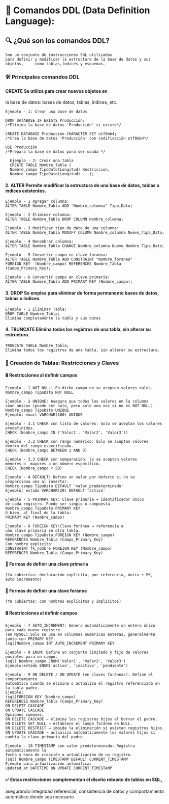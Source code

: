 # 📘 Comandos DDL (Data Definition Language):

## 🔍 ¿Qué son los comandos DDL?
    Son un conjunto de instrucciones SQL utilizadas
    para definir y modificar la estructura de la base de datos y sus objetos,     como tablas,índices y esquemas.

### 🛠️ Principales comandos DDL

#### CREATE Se utiliza para crear nuevos objetos en
la base de datos: bases de datos, tablas, índices, etc.

    Ejemplo - 1: Crear una base de datos
    
    DROP DATABASE IF EXISTS Producción;
    /*Elimina la base de datos 'Producción' si existe*/
      
    CREATE DATABASE Producción CHARACTER SET utf8mb4;
    /*Crea la base de datos 'Producción' con codificación utf8mb4*/
    
    USE Producción
    /*Prepara la base de datos para ser usada */

      Ejemplo - 2: Crear una tabla
      CREATE TABLE Nombre_Tabla (
      Nombre_campo TipoDato(Longitud) Restricción,
      Nombre_campo TipoDato(Longitud) ...);

#### 2. ALTER Permite modificar la estructura de una base de datos, tablas o índices existentes.

    Ejemplo - 1 Agregar columna:
    ALTER TABLE Nombre_Tabla ADD "Nombre_columna" Tipo_Dato;

    Ejemplo - 2 Eliminar columna:
    ALTER TABLE Nombre_Tabla DROP COLUMN Nombre_columna;

    Ejemplo - 3 Modificar tipo de dato de una columna:
    ALTER TABLE Nombre_Tabla MODIFY COLUMN Nombre_columna Nuevo_Tipo_Dato;
    
    Ejemplo - 4 Renombrar columna:
    ALTER TABLE Nombre_Tabla CHANGE Nombre_columna Nuevo_Nombre Tipo_Dato;

    Ejemplo - 5 Convertir campo en clave foránea: 
    ALTER TABLE Nombre_Tabla ADD CONSTRAINT "Nombre_foranea"
    FOREIGN KEY  (Nombre_campo) REFERENCES Nombre_Tabla                        (Campo_Primary_Key);

    Ejemplo - 6 Convertir campo en clave primaria:
    ALTER TABLE Nombre_Tabla ADD PRIMARY KEY (Nombre_campo);


#### 3. DROP Se emplea para eliminar de forma permanente bases de datos, tablas o índices.

    Ejemplo - 1 Eliminar Tabla:
    DROP TABLE Nombre_Tabla;
    Elimina completamente la tabla y sus datos

#### 4. TRUNCATE Elimina todos los registros de una tabla, sin alterar su estructura.

    TRUNCATE TABLE Nombre_Tabla;
    Elimina todos los registros de una tabla, sin alterar su estructura.
    

### 🧱 Creación de Tablas: Restricciones y Claves
#### 🔒 Restricciones al definir campos

    Ejemplo - 1 NOT NULL: En dicho campo no se aceptan valores nulos.
    Nombre_campo TipoDato NOT NULL

    Ejemplo - 2 UNIQUE: Asegura que todos los valores en la columna
    sean únicos (puede ser nulo, pero solo una vez si no es NOT NULL).
    Nombre_campo TipoDato UNIQUE
    Ejemplo: email VARCHAR(100) UNIQUE

    Ejemplo - 3.1 CHECK con lista de valores: Solo se aceptan los valores      predefinidos. 
    CHECK (Nombre_campo IN ('Valor1', 'Valor2', 'Valor3'))

    Ejemplo - 3.2 CHECK con rango numérico: Solo se aceptan valores
    dentro del rango especificado. 
    CHECK (Nombre_campo BETWEEN 1 AND 3)

    Ejemplo - 3.3 CHECK con comparación: lo se aceptan valores
    menores o  mayores a un número específico. 
    CHECK (Nombre_campo < 50)

    Ejemplo - 4 DEFAULT: Define un valor por defecto si no se
    proporciona uno al insertar.
    Nombre_campo TipoDato DEFAULT 'valor_predeterminado'
    Ejemplo: estado VARCHAR(20) DEFAULT 'activo'

    Ejemplo - 5 PRIMARY KEY: Clave primaria → identificador único
    de cada registro. Puede ser simple o compuesta.
    Nombre_campo TipoDato PRIMARY KEY 
    O bien, al final de la tabla:
    PRIMARY KEY (Nombre_campo)

    Ejemplo - 6 FOREIGN KEY:Clave foránea → referencia a
    una clave primaria en otra tabla.
    Nombre_campo TipoDato,FOREIGN KEY (Nombre_campo)
    REFERENCES Nombre_Tabla (Campo_Primary_Key)
    Con nombre explícito:
    CONSTRAINT fk_nombre FOREIGN KEY (Nombre_campo) 
    REFERENCES Nombre_Tabla (Campo_Primary_Key)

#### 🔑 Formas de definir una clave primaria
    (Ya cubiertas: declaración explícita, por referencia, única + PK,         auto incremento)

#### 🔗 Formas de definir una clave foránea
    (Ya cubiertas: con nombres explícitos y implícitos)
#### 🔒 Restricciones al definir campos
    Ejemplo - 7 AUTO_INCREMENT: Genera automáticamente un entero único para cada nuevo registro
    (en MySQL).Solo se usa en columnas numéricas enteras, generalmente junto con PRIMARY KEY.
    (sql)Nombre_campo INT AUTO_INCREMENT PRIMARY KEY
    
    Ejemplo - 8 ENUM: Define un conjunto limitado y fijo de valores posibles para un campo.
    (sql) Nombre_campo ENUM('Valor1', 'Valor2', 'Valor3')
    Ejemplo:estado ENUM('activo', 'inactivo', 'pendiente')
    
    Ejemplo - 9 ON DELETE / ON UPDATE (en claves foráneas): Define el comportamiento
    automático cuando se elimina o actualiza el registro referenciado en la tabla padre.
    Ejemplo:
    (sql)FOREIGN KEY (Nombre_campo) 
    REFERENCES Nombre_Tabla (Campo_Primary_Key) 
    ON DELETE CASCADE 
    ON UPDATE CASCADE
    Opciones comunes:
    ON DELETE CASCADE → elimina los registros hijos al borrar el padre.
    ON DELETE SET NULL → establece el campo foráneo en NULL.
    ON DELETE RESTRICT → impide la eliminación si existen registros hijos.
    ON UPDATE CASCADE → actualiza automáticamente los valores hijos si cambia la clave primaria del padre.
    
    Ejemplo - 10 TIMESTAMP con valor predeterminado: Registra automáticamente la
    fecha y hora de creación o actualización de un registro.
    (sql) Nombre_campo TIMESTAMP DEFAULT CURRENT_TIMESTAMP
    Ejemplo para actualización automática:
    updated_at DATETIME ON UPDATE CURRENT_TIMESTAMP
    
#### ✅ Estas restricciones complementan el diseño robusto de tablas en SQL,
asegurando integridad referencial, consistencia de datos y comportamiento
automático donde sea necesario
    
    
    
    
    


      
    
    
